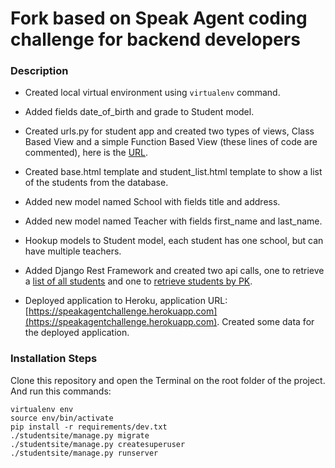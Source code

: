 Fork based on Speak Agent coding challenge for backend developers
============

### Description

- Created local virtual environment using `virtualenv` command.

- Added fields date_of_birth and grade to Student model.

- Created urls.py for student app and created two types of views, Class Based View and a simple Function Based View (these lines of code are commented), here is the [URL](http://speakagentchallenge.herokuapp.com/student-grade/K/).

- Created base.html template and student_list.html template to show a list of the students from the database.

- Added new model named School with fields title and address.

- Added new model named Teacher with fields first_name and last_name.

- Hookup models to Student model, each student has one school, but can have multiple teachers.

- Added Django Rest Framework and created two api calls, one to retrieve a [list of all students](https://speakagentchallenge.herokuapp.com/api/students/) and one to [retrieve students by PK](https://speakagentchallenge.herokuapp.com/api/students/1/).

- Deployed application to Heroku, application URL: [https://speakagentchallenge.herokuapp.com](https://speakagentchallenge.herokuapp.com).  Created some data for the deployed application.

### Installation Steps


Clone this repository and open the Terminal on the root folder of the project.  And run this commands:

~~~~
virtualenv env
source env/bin/activate
pip install -r requirements/dev.txt
./studentsite/manage.py migrate
./studentsite/manage.py createsuperuser
./studentsite/manage.py runserver
~~~~

